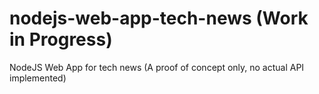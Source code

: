 # nodejs-web-app-tech-news (Work in Progress)
NodeJS Web App for tech news (A proof of concept only, no actual API implemented)

